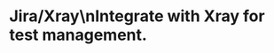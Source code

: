 <!-- Source: /Users/mzahirudeen/playwright-framework-dev/docs-backup/consolidated-docs/docs-docusaurus-docs-docusaurus-docs-jira-xray.md -->

<!-- Source: /Users/mzahirudeen/playwright-framework/docs/docusaurus/docs/docusaurus/docs/jira-xray.md -->

# Jira/Xray\nIntegrate with Xray for test management.
